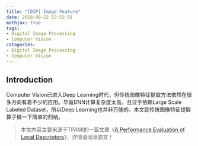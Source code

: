 ```yaml
---
title: "[DIP] Image Feature"
date: 2018-08-22 15:53:01
mathjax: true
tags:
- Digital Image Processing
- Computer Vision
catagories:
- Digital Image Processing
- Computer Vision
---
```

## Introduction
Computer Vision已进入Deep Learning时代，但传统图像特征提取方法依然在很多方向有着不少的应用。毕竟DNN计算复杂度太高，且过于依赖Large Scale Labeled Dataset，所以Deep Learning也并非万能的。本文就传统图像特征提取算子做一下简单的归纳。

> 本文内容主要来源于TPAMI的一篇文章《[A Performance Evaluation of Local Descriptors]()》，详情请阅读原文！